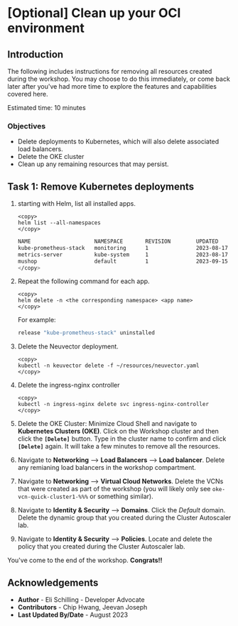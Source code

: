 # [Optional] Clean up your OCI environment

## Introduction

The following includes instructions for removing all resources created during the workshop. You may choose to do this immediately, or come back later after you've had more time to explore the features and capabilities covered here.

Estimated time: 10 minutes

### Objectives

* Delete deployments to Kubernetes, which will also delete associated load balancers.
* Delete the OKE cluster
* Clean up any remaining resources that may persist.

## Task 1: Remove Kubernetes deployments

1. starting with Helm, list all installed apps.

    ```
    <copy>
    helm list --all-namespaces
    </copy>
    ```

    ```bash
    NAME                    NAMESPACE       REVISION        UPDATED                                 STATUS          CHART                           APP VERSION
    kube-prometheus-stack   monitoring      1               2023-08-17 21:24:07.462961209 +0000 UTC deployed        kube-prometheus-stack-51.0.3    v0.68.0    
    metrics-server          kube-system     1               2023-08-17 19:53:07.155075977 +0000 UTC deployed        metrics-server-3.10.0           0.6.3      
    mushop                  default         1               2023-09-15 17:42:41.980223606 +0000 UTC deployed        mushop-0.2.1                    2.0  
    </copy>
    ```

2. Repeat the following command for each app.

    ```
    <copy>
    helm delete -n <the corresponding namespace> <app name>
    </copy>
    ```

    For example:

    ```bash
    release "kube-prometheus-stack" uninstalled
    ```

3. Delete the Neuvector deployment.

    ```
    <copy>
    kubectl -n keuvector delete -f ~/resources/neuvector.yaml
    </copy>
    ```

4. Delete the ingress-nginx controller

    ```
    <copy>
    kubectl -n ingress-nginx delete svc ingress-nginx-controller
    </copy>
    ```

5. Delete the OKE Cluster: Minimize Cloud Shell and navigate to **Kubernetes Clusters (OKE)**. Click on the Workshop cluster and then click the **`[Delete]`** button. Type in the cluster name to confirm and click **`[Delete]`** again. It will take a few minutes to remove all the resources.

6. Navigate to **Networking** --> **Load Balancers** --> **Load balancer**. Delete any remianing load balancers in the workshop compartment.

7. Navigate to **Networking** --> **Virtual Cloud Networks**. Delete the VCNs that were created as part of the workshop (you will likely only see `oke-vcn-quick-cluster1-%%%` or something similar).

8. Navigate to **Identity & Security** --> **Domains**. Click the *Default* domain. Delete the dynamic group that you created during the Cluster Autoscaler lab.

9. Navigate to **Identity & Security** --> **Policies**. Locate and delete the policy that you created during the Cluster Autoscaler lab.


You've come to the end of the workshop. **Congrats!!**


## Acknowledgements

* **Author** - Eli Schilling - Developer Advocate
* **Contributors** - Chip Hwang, Jeevan Joseph
* **Last Updated By/Date** - August 2023